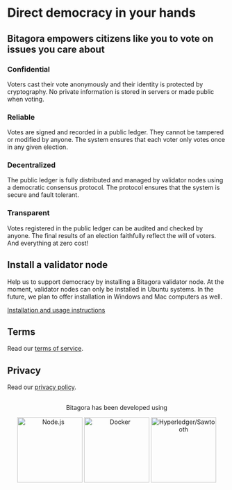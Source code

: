 # Direct democracy in your hands

## Bitagora empowers citizens like you to vote on issues you care about
### Confidential
Voters cast their vote anonymously and their identity is protected by cryptography. No private information is stored in servers or made public when voting.

### Reliable
Votes are signed and recorded in a public ledger. They cannot be tampered or modified by anyone. The system ensures that each voter only votes once in any given election.

### Decentralized
The public ledger is fully distributed and managed by validator nodes using a democratic consensus protocol. The protocol ensures that the system is secure and fault tolerant.

### Transparent
Votes registered in the public ledger can be audited and checked by anyone. The final results of an election faithfully reflect the will of voters. And everything at zero cost!

## Install a validator node
Help us to support democracy by installing a Bitagora validator node. At the moment, validator nodes can only be installed in Ubuntu systems. In the future, we plan to offer installation in Windows and Mac computers as well.

[Installation and usage instructions](nodes/install/validator.md)

## Terms
Read our [terms of service](static/en/terms.md).

## Privacy
Read our [privacy policy](static/en/privacy.md).



<div align="center" style="margin-top: 30px">
  <p>Bitagora has been developed using</p>
  <a href="https://nodejs.org/" target="_blank"><img src="https://bitagora.cc/assets/img/node-js-logo.png" width="150" alt="Node.js"></a>
  <a href="https://www.docker.com/" target="_blank"><img src="https://bitagora.cc/assets/img/docker-logo.png" width="150" alt="Docker"></a>
  <a href="https://www.hyperledger.org/projects/sawtooth" target="_blank"><img src="https://bitagora.cc/assets/img/sawtooth-logo.png" width="150" alt="Hyperledger/Sawtooth"></a>
</div>


